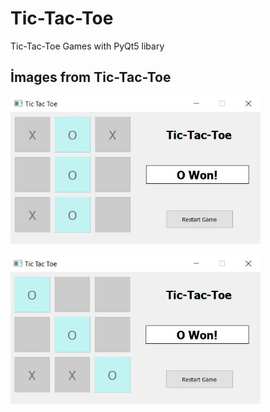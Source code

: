 # Tic-Tac-Toe



Tic-Tac-Toe Games with PyQt5 libary

## İmages from Tic-Tac-Toe


<p float="left">
  <img src="https://github.com/ErdalNayir/Tic-Tac-Toe/blob/main/image1.JPG" width="400,height="400" />
                                                                                                   <br></br>
  <img src="https://github.com/ErdalNayir/Tic-Tac-Toe/blob/main/image2.JPG" width="400",height="400" /> 

</p>






